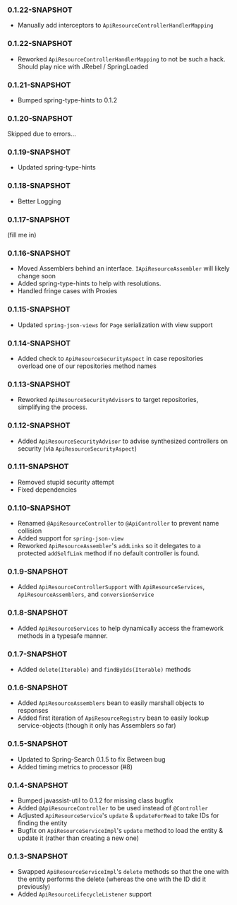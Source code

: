 ### 0.1.22-SNAPSHOT
* Manually add interceptors to `ApiResourceControllerHandlerMapping`

### 0.1.22-SNAPSHOT
* Reworked `ApiResourceControllerHandlerMapping` to not be such a hack. Should play nice with JRebel / SpringLoaded

### 0.1.21-SNAPSHOT
* Bumped spring-type-hints to 0.1.2

### 0.1.20-SNAPSHOT
Skipped due to errors...

### 0.1.19-SNAPSHOT
* Updated spring-type-hints

### 0.1.18-SNAPSHOT
* Better Logging

### 0.1.17-SNAPSHOT
(fill me in)

### 0.1.16-SNAPSHOT
* Moved Assemblers behind an interface. `IApiResourceAssembler` will likely change soon
* Added spring-type-hints to help with resolutions. 
* Handled fringe cases with Proxies

### 0.1.15-SNAPSHOT
* Updated `spring-json-views` for `Page` serialization with view support

### 0.1.14-SNAPSHOT
* Added check to `ApiResourceSecurityAspect` in case repositories overload one of our repositories method names

### 0.1.13-SNAPSHOT
* Reworked `ApiResourceSecurityAdvisor`s to target repositories, simplifying the process.

### 0.1.12-SNAPSHOT
* Added `ApiResourceSecurityAdvisor` to advise synthesized controllers on security (via `ApiResourceSecurityAspect`)

### 0.1.11-SNAPSHOT
* Removed stupid security attempt
* Fixed dependencies

### 0.1.10-SNAPSHOT
* Renamed `@ApiResourceController` to `@ApiController` to prevent name collision
* Added support for `spring-json-view`
* Reworked `ApiResourceAssembler`'s `addLinks` so it delegates to a protected `addSelfLink` method if no default
controller is found.  

### 0.1.9-SNAPSHOT
* Added `ApiResourceControllerSupport` with `ApiResourceServices`, `ApiResourceAssemblers`, and `conversionService`

### 0.1.8-SNAPSHOT
* Added `ApiResourceServices` to help dynamically access the framework methods in a typesafe manner.  

### 0.1.7-SNAPSHOT
* Added `delete(Iterable)` and `findByIds(Iterable)` methods 

### 0.1.6-SNAPSHOT
* Added `ApiResourceAssemblers` bean to easily marshall objects to responses
* Added first iteration of `ApiResourceRegistry` bean to easily lookup service-objects (though it only has Assemblers so far)

### 0.1.5-SNAPSHOT
* Updated to Spring-Search 0.1.5 to fix Between bug
* Added timing metrics to processor (#8)

### 0.1.4-SNAPSHOT
* Bumped javassist-util to 0.1.2 for missing class bugfix
* Added `@ApiResourceController` to be used instead of `@Controller`
* Adjusted `ApiResourceService`'s `update` & `updateForRead` to take IDs for finding the entity
* Bugfix on  `ApiResourceServiceImpl`'s `update` method to load the entity & update it (rather than creating a new one)

### 0.1.3-SNAPSHOT

* Swapped `ApiResourceServiceImpl`'s `delete` methods so that the one with the entity
performs the delete (whereas the one with the ID did it previously)
* Added `ApiResourceLifecycleListener` support
